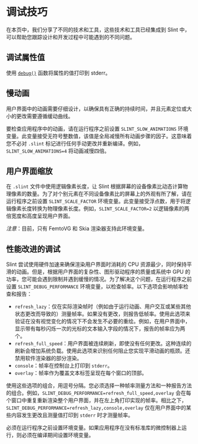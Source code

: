 <!-- Copyright © SixtyFPS GmbH <info@slint.dev> ; SPDX-License-Identifier: MIT -->
# 调试技巧

在本页中，我们分享了不同的技术和工具，这些技术和工具已经集成到 Slint 中，可以帮助您跟踪设计和开发过程中可能遇到的不同问题。

## 调试属性值

使用 [`debug()`](../language/builtins/functions.md#debug) 函数将属性的值打印到 stderr。

## 慢动画

用户界面中的动画需要仔细设计，以确保具有正确的持续时间，并且元素定位或大小的更改需要遵循缓动曲线。

要检查应用程序中的动画，请在运行程序之前设置 `SLINT_SLOW_ANIMATIONS` 环境变量。此变量接受无符号整数值，该值是全局减慢所有动画步骤的因子。这意味着您不必对 `.slint` 标记进行任何手动更改并重新编译。例如，`SLINT_SLOW_ANIMATIONS=4` 将动画减慢四倍。

## 用户界面缩放

在 `.slint` 文件中使用逻辑像素长度，让 Slint 根据屏幕的设备像素比动态计算物理像素的数量。为了对个别元素在不同设备像素比的屏幕上的外观有所了解，请在运行程序之前设置 `SLINT_SCALE_FACTOR` 环境变量。此变量接受浮点数，用于将逻辑像素长度转换为物理像素长度。例如，`SLINT_SCALE_FACTOR=2` 以逻辑像素的两倍宽度和高度呈现用户界面。

_注意_：目前，只有 FemtoVG 和 Skia 渲染器支持此环境变量。

## 性能改进的调试

Slint 尝试使用硬件加速来确保渲染用户界面时消耗的 CPU 资源最少，同时保持平滑的动画。但是，根据用户界面的复杂性、图形驱动程序的质量或系统中 GPU 的功率，您可能会遇到限制并遇到缓慢的情况。为了解决这个问题，在运行程序之前设置 `SLINT_DEBUG_PERFORMANCE` 环境变量，以检查帧率。以下选项会影响帧率检查和报告：

-   `refresh_lazy`：仅在实际渲染帧时（例如由于运行动画、用户交互或某些其他状态更改而导致的）测量帧率。如果没有更改，则报告低帧率。使用此选项来验证在没有视觉变化的情况下不会发生不必要的重绘。例如，在用户界面中，显示带有每秒闪烁一次的光标的文本输入字段的情况下，报告的帧率应为两个。
-   `refresh_full_speed`：用户界面被连续刷新，即使没有任何更改。这种连续的刷新会增加系统负载。使用此选项来识别任何阻止您实现平滑动画的瓶颈。还禁用软件渲染器的部分渲染。
-   `console`：帧率在控制台上打印到 `stderr`。
-   `overlay`：帧率作为覆盖文本标签呈现在每个窗口的顶部。

使用这些选项的组合，用逗号分隔。您必须选择一种帧率测量方法和一种报告方法的组合。例如，`SLINT_DEBUG_PERFORMANCE=refresh_full_speed,overlay` 会在每个窗口中重复重新渲染整个用户界面，并在左上角打印实现的帧率。相比之下，`SLINT_DEBUG_PERFORMANCE=refresh_lazy,console,overlay` 仅在用户界面中的某些内容发生更改且测量值打印到 `stderr` 时才测量帧率。

必须在运行程序之前设置环境变量。如果应用程序在没有标准库的微控制器上运行，则必须在编译期间设置环境变量。
